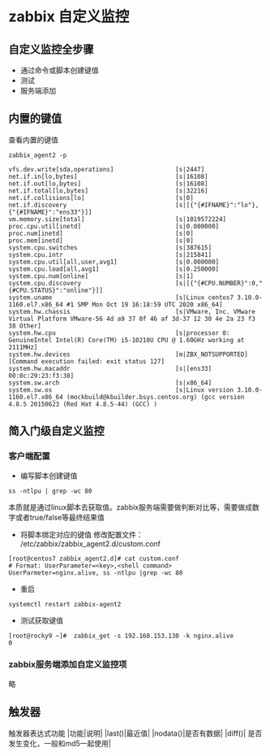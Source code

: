 # zabbix 自定义监控
## 自定义监控全步骤
* 通过命令或脚本创建键值
* 测试
* 服务端添加

## 内置的键值
查看内置的键值
```shell
zabbix_agent2 -p 

vfs.dev.write[sda,operations]                 [s|2447]
net.if.in[lo,bytes]                           [s|16108]
net.if.out[lo,bytes]                          [s|16108]
net.if.total[lo,bytes]                        [s|32216]
net.if.collisions[lo]                         [s|0]
net.if.discovery                              [s|[{"{#IFNAME}":"lo"},{"{#IFNAME}":"ens33"}]]
vm.memory.size[total]                         [s|1019572224]
proc.cpu.util[inetd]                          [s|0.000000]
proc.num[inetd]                               [s|0]
proc.mem[inetd]                               [s|0]
system.cpu.switches                           [s|387615]
system.cpu.intr                               [s|215841]
system.cpu.util[all,user,avg1]                [s|0.000000]
system.cpu.load[all,avg1]                     [s|0.250000]
system.cpu.num[online]                        [s|1]
system.cpu.discovery                          [s|[{"{#CPU.NUMBER}":0,"{#CPU.STATUS}":"online"}]]
system.uname                                  [s|Linux centos7 3.10.0-1160.el7.x86_64 #1 SMP Mon Oct 19 16:18:59 UTC 2020 x86_64]
system.hw.chassis                             [s|VMware, Inc. VMware Virtual Platform VMware-56 4d a9 37 0f 46 af 3d-37 12 30 4e 2a 23 f3 38 Other]
system.hw.cpu                                 [s|processor 0: GenuineIntel Intel(R) Core(TM) i5-10210U CPU @ 1.60GHz working at 2111MHz]
system.hw.devices                             [m|ZBX_NOTSUPPORTED] [Command execution failed: exit status 127]
system.hw.macaddr                             [s|[ens33] 00:0c:29:23:f3:38]
system.sw.arch                                [s|x86_64]
system.sw.os                                  [s|Linux version 3.10.0-1160.el7.x86_64 (mockbuild@kbuilder.bsys.centos.org) (gcc version 4.8.5 20150623 (Red Hat 4.8.5-44) (GCC) )
```

## 简入门级自定义监控
### 客户端配置
* 编写脚本创建键值
```shell
ss -ntlpu | grep -wc 80 
```
本质就是通过linux脚本去获取值。zabbix服务端需要做判断对比等，需要做成数字或者true/false等最终结果值

* 将脚本绑定对应的键值
修改配置文件： /etc/zabbix/zabbix_agent2.d/custom.conf
```shell
[root@centos7 zabbix_agent2.d]# cat custom.conf
# Format: UserParameter=<key>,<shell command>
UserParmeter=nginx.alive, ss -ntlpu |grep -wc 80
```
* 重启
```shell
systemctl restart zabbix-agent2
```
* 测试获取键值
```shell
[root@rocky9 ~]#  zabbix_get -s 192.168.153.130 -k nginx.alive
0
```

### zabbix服务端添加自定义监控项
略

## 触发器
触发器表达式功能
|功能|说明|
|last()|最近值|
|nodata()|是否有数据|
|diff()| 是否发生变化，一般和md5一起使用|




